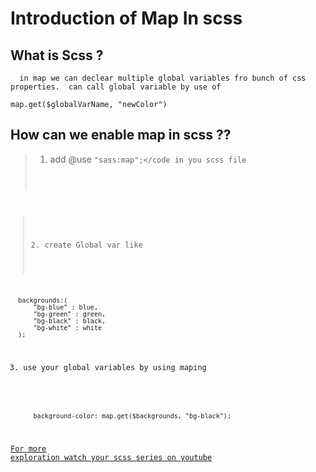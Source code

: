 #   Introduction of Map In scss

##  What is Scss ?

      in map we can declear multiple global variables fro bunch of css properties.  can call global variable by use of 
<code>map.get($globalVarName, "newColor")</code>
      
## How can we enable map in scss ??
> 1. add @use <code>"sass:map";</code in you scss file

> 2. create Global var like

<code>
  backgrounds:(   
      "bg-blue" : blue,
      "bg-green" : green,
      "bg-black" : black,
      "bg-white" : white
  );
</code

> 3. use your global variables by using maping

<code>
      background-color: map.get($backgrounds, "bg-black");
</code>

[For more exploration watch your scss series on youtube](https://www.youtube.com/@programmingashram/)
